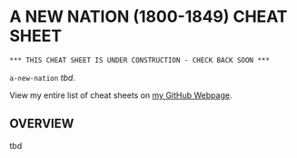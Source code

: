 # A NEW NATION (1800-1849) CHEAT SHEET

```txt
*** THIS CHEAT SHEET IS UNDER CONSTRUCTION - CHECK BACK SOON ***
```

`a-new-nation` _tbd._

View my entire list of cheat sheets on
[my GitHub Webpage](https://jeffdecola.github.io/my-cheat-sheets/).

## OVERVIEW

tbd
